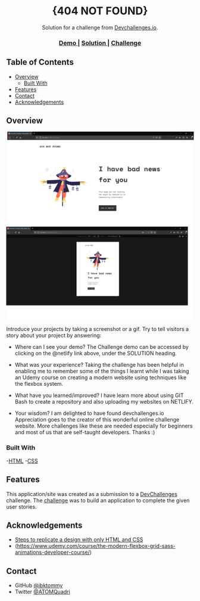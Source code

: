 <!-- Please update value in the {}  -->

<h1 align="center">{404 NOT FOUND}</h1>

<div align="center">
   Solution for a challenge from  <a href="http://devchallenges.io" target="_blank">Devchallenges.io</a>.
</div>

<div align="center">
  <h3>
    <a href="{https://github.com/ibktommy/Dev-Challenge-404-Error}">
      Demo
    </a>
    <span> | </span>
    <a href="https://{your-url-to-the-solution}">
      Solution
    </a>
    <span> | </span>
    <a href="https://devchallenges.io/challenges/wBunSb7FPrIepJZAg0sY">
      Challenge
    </a>
  </h3>
</div>

<!-- TABLE OF CONTENTS -->

## Table of Contents

- [Overview](#overview)
  - [Built With](#built-with)
- [Features](#features)
- [Contact](#contact)
- [Acknowledgements](#acknowledgements)

<!-- OVERVIEW -->

## Overview

![screenshot](https://github.com/ibktommy/Dev-Challenge-404-Error/blob/master/screenshot.png)

Introduce your projects by taking a screenshot or a gif. Try to tell visitors a story about your project by answering:

- Where can I see your demo?
  The Challenge demo can be accessed by clicking on the @netlify link above, under the SOLUTION heading.

- What was your experience?
  Taking the challenge has been helpful in enabling me to remember some of the things I learnt while I was taking an Udemy course on creating a modern website using techniques like the flexbox system.

- What have you learned/improved?
  I have learn more about using GIT Bash to create a repository and also uploading my websites on NETLIFY.

- Your wisdom?
  I am delighted to have found devchallenges.io Appreciation goes to the creator of this wonderful online challenge website. More challenges like these are needed especially for beginners and most of us that are self-taught developers. Thanks :)

### Built With

<!-- This section should list any major frameworks that you built your project using. Here are a few examples.-->
  -[HTML](https://html.com/)
  -[CSS](https://www.w3schools.com/css/css_intro.asp)

## Features

<!-- List the features of your application or follow the template. Don't share the figma file here :) -->

This application/site was created as a submission to a [DevChallenges](https://devchallenges.io/challenges) challenge. The [challenge](https://devchallenges.io/challenges/wBunSb7FPrIepJZAg0sY) was to build an application to complete the given user stories.


## Acknowledgements

<!-- This section should list any articles or add-ons/plugins that helps you to complete the project. This is optional but it will help you in the future. For example -->

  - [Steps to replicate a design with only HTML and CSS](https://devchallenges-blogs.web.app/how-to-replicate-design/)
  - (https://www.udemy.com/course/the-modern-flexbox-grid-sass-animations-developer-course/)

## Contact

- GitHub [@ibktommy](https://github.com/ibktommy)
- Twitter [@ATOMQuadri](https://twitter.com/ATOMQuadri)
